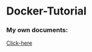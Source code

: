 # Docker-Tutorial

### My own documents:
[Click-here](https://drive.google.com/drive/folders/1yLX7lnAsCVY1YGxOkJ75Qtco1EM0qVyM?usp=sharing)
